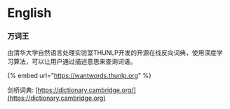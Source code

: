 # English

### 万词王

由清华大学自然语言处理实验室THUNLP开发的开源在线反向词典，使用深度学习算法，可以让用户通过描述意思来查询词语。

{% embed url="https://wantwords.thunlp.org" %}

剑桥词典: [https://dictionary.cambridge.org/](https://dictionary.cambridge.org)
